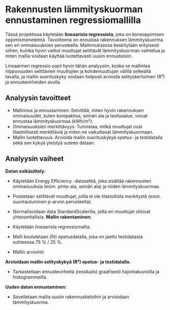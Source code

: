 # Rakennusten lämmityskuorman ennustaminen regressiomallilla
Tässä projektissa käytetään **lineaarista regressiota**, joka on koneoppimisen oppimismenetelmä. Tavoitteena on ennustaa rakennuksen lämmityskuorma sen eri ominaisuuksien perusteella. Mallinnuksessa keskitytään erityisesti siihen, kuinka hyvin valitut muuttujat selittävät lämmityskuorman vaihtelua ja miten mallia voidaan käyttää luotettavasti uusiin ennusteisiin.

Lineaarinen regressio sopii hyvin tähän analyysiin, koska se mallintaa riippuvuuden selittävien muuttujien ja kohdemuuttujan välillä selkeällä tavalla, ja mallin suorituskyky voidaan helposti arvioida selityskertoimen (R²) ja ennustevirheiden avulla.

## Analyysin tavoitteet
* Mallinnus ja ennustaminen: Selvittää, miten hyvin rakennuksen ominaisuudet, kuten kompaktius, seinän ala ja lasitusalue, voivat ennustaa lämmityskuormaa (kWh/m²).
* Ominaisuuksien merkittävyys: Tunnistaa, mitkä muuttujat ovat tilastollisesti merkittäviä ja miten ne vaikuttavat lämmityskuormaan.
* Mallin luotettavuus: Arvioida mallin suorituskykyä opetus- ja testidatalla sekä sen kykyä yleistyä uuteen dataan.

## Analyysin vaiheet
**Datan esikäsittely:**

* Käytetään Energy Efficiency -datasettiä, joka sisältää rakennusten ominaisuuksia (esim. pinta-ala, seinän ala) ja niiden lämmityskuormaa.
* Poistetaan selittävät muuttujat, joilla ei ole tilastollista merkitystä (esim. suuntautuminen p-arvon perusteella).
* Normalisoidaan data StandardScalerilla, jotta eri muuttujat olisivat yhteismitallisia.
**Mallin rakentaminen:**
  
* Käytetään lineaarista regressiomallia.
* Malli koulutetaan (fit) opetusdatalla, joka on jaettu testidatasta suhteessa 75 % / 25 %.
* Mallin arviointi:

**Arvioidaan mallin selityskykyä (R²) opetus- ja testidatalla.**
* Tarkastellaan ennustevirheitä (residuals) graafisesti hajontakuvioilla ja histogrammeilla.
  
**Uuden datan ennustaminen:**
* Sovelletaan mallia uusiin rakennustietoihin ja arvioidaan lämmityskuorma.
